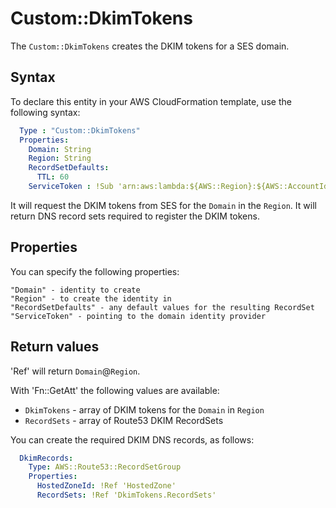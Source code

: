 # Custom::DkimTokens
The `Custom::DkimTokens` creates the DKIM tokens for a SES domain.

## Syntax
To declare this entity in your AWS CloudFormation template, use the following syntax:

```yaml
  Type : "Custom::DkimTokens"
  Properties:
    Domain: String
    Region: String
    RecordSetDefaults:
      TTL: 60
    ServiceToken : !Sub 'arn:aws:lambda:${AWS::Region}:${AWS::AccountId}:function:binxio-cfn-ses-provider'
```
It will request the DKIM tokens from SES for the `Domain` in the `Region`. It will return DNS
record sets required to register the DKIM tokens.

 
## Properties
You can specify the following properties:

    "Domain" - identity to create 
    "Region" - to create the identity in
    "RecordSetDefaults" - any default values for the resulting RecordSet
    "ServiceToken" - pointing to the domain identity provider

## Return values
'Ref' will return `Domain`@`Region`.

With 'Fn::GetAtt' the following values are available:

- `DkimTokens` - array of DKIM tokens for the `Domain` in `Region`
- `RecordSets` - array of Route53 DKIM RecordSets

You can create the required DKIM DNS records, as follows:

```yaml
  DkimRecords:
    Type: AWS::Route53::RecordSetGroup
    Properties:
      HostedZoneId: !Ref 'HostedZone'
      RecordSets: !Ref 'DkimTokens.RecordSets'
```

